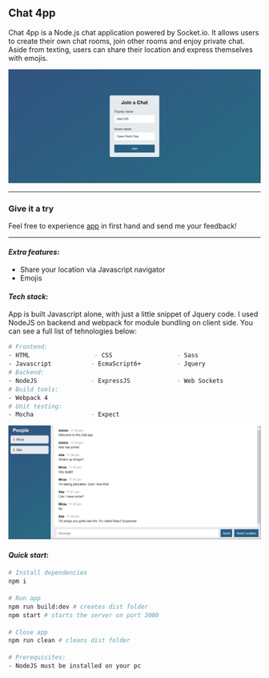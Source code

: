 ## Chat 4pp

Chat 4pp is a Node.js chat application powered by Socket.io. It allows users to create their own chat rooms, join other rooms and enjoy private chat. Aside from texting, users can share their location and express themselves with emojis.

![](Resources/img/join.jpg)

------------------------
### Give it a try
Feel free to experience [app](https://chat4pp.herokuapp.com/) in first hand and send me your feedback!

------------------------

#### *Extra features*:
* Share your location via Javascript navigator
* Emojis

#### *Tech stack*:

App is built Javascript alone, with just a little snippet of Jquery code.
I used NodeJS on backend and webpack for module bundling on client side. You can see a full list of tehnologies below:

``` bash
# Frontend:
- HTML                  - CSS                  - Sass  
- Javascript           - EcmaScript6+          - Jquery
# Backend: 
- NodeJS               - ExpressJS             - Web Sockets
# Build tools:         
- Webpack 4    
# Unit testing:           
- Mocha                - Expect   
``` 
![](Resources/img/chat.jpg)

#### *Quick start*:

``` bash
# Install dependencies
npm i

# Run app
npm run build:dev # creates dist folder
npm start # starts the server on port 3000

# Close app
npm run clean # cleans dist folder

# Prerequisites: 
- NodeJS must be installed on your pc
```
